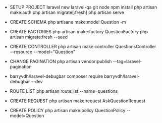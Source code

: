 - SETUP PROJECT
laravel new laravel-qa
git
node
npm install
php artisan make:auth
php artisan migrate[:fresh]
php artisan serve

- CREATE SCHEMA
php artisane make:model Question -m

- CREATE FACTORIES
php artisan make:factory QuestionFactory
php artisan migrate:fresh --seed

- CREATE CONTROLLER
php artisan make:controller QuestionsController --resource --model="Question"

- CHANGE PAGINATION
php artisan vendor:publish --tag=laravel-pagination

- barryvdh/laravel-debugbar
composer require barryvdh/laravel-debugbar --dev

- ROUTE LIST
php artisan route:list --name=questions

- CREATE REQUEST
php artisan make:request AskQuestionRequest

- CREATE POLICY
php artisan make:policy QuestionPolicy --model=Question
